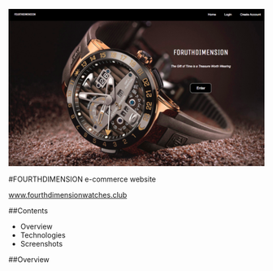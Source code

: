 ![Alt text](picforreadme.png)

#FOURTHDIMENSION e-commerce website

www.fourthdimensionwatches.club

##Contents
  * Overview
  * Technologies
  * Screenshots

##Overview
